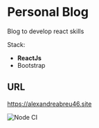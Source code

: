 # Personal Blog
Blog to develop react skills

Stack:
* **ReactJs**
* Bootstrap


## URL

https://alexandreabreu46.site

![Node CI](https://github.com/Alexandre46/react-personal/workflows/Node%20CI/badge.svg?branch=master)
